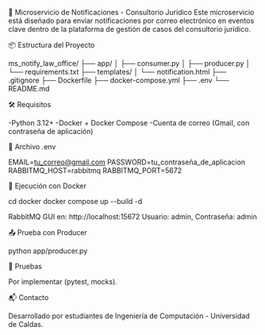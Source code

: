 📧 Microservicio de Notificaciones - Consultorio Jurídico
Este microservicio está diseñado para enviar notificaciones por correo electrónico en eventos clave dentro de la plataforma de gestión de casos del consultorio jurídico.

📦 Estructura del Proyecto

ms_notify_law_office/
├── app/
│   ├── consumer.py
│   ├── producer.py
│   └── requirements.txt
├── templates/
│   └── notification.html
├── .gitignore
├── Dockerfile
├── docker-compose.yml
├── .env
└── README.md

🛠️ Requisitos

-Python 3.12+
-Docker + Docker Compose
-Cuenta de correo (Gmail, con contraseña de aplicación)

🔐 Archivo .env

EMAIL=tu_correo@gmail.com
PASSWORD=tu_contraseña_de_aplicacion
RABBITMQ_HOST=rabbitmq
RABBITMQ_PORT=5672

🐳 Ejecución con Docker

cd docker
docker compose up --build -d

RabbitMQ GUI en: http://localhost:15672
Usuario: admin, Contraseña: admin

📤 Prueba con Producer

python app/producer.py

🧪 Pruebas

Por implementar (pytest, mocks).

📬 Contacto

Desarrollado por estudiantes de Ingeniería de Computación - Universidad de Caldas.
